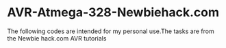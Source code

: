 # AVR-Atmega-328-Newbiehack.com
The following codes are intended for my personal use.The tasks are from the Newbie hack.com AVR tutorials
